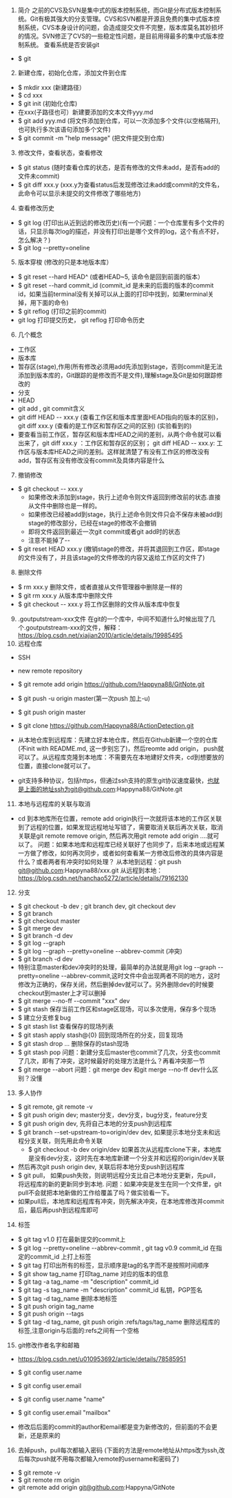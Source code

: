 1. 简介
  之前的CVS及SVN是集中式的版本控制系统，而Git是分布式版本控制系统。Git有极其强大的分支管理。CVS和SVN都是开源且免费的集中式版本控制系统，CVS本身设计的问题，会造成提交文件不完整，版本库莫名其妙损坏的情况。SVN修正了CVS的一些稳定性问题，是目前用得最多的集中式版本控制系统。
  查看系统是否安装git
  * $ git
2. 新建仓库，初始化仓库，添加文件到仓库
  * $ mkdir xxx           (新建路径）
  * $ cd xxx
  * $ git init            (初始化仓库)
  * 在xxx(子路径也可）新建要添加的文本文件yyy.md
  * $ git add yyy.md      (将文件添加到仓库，可以一次添加多个文件(以空格隔开),也可执行多次该语句添加多个文件)
  * $ git commit -m "help message"  (把文件提交到仓库)
3. 修改文件，查看状态，查看修改
  * $ git status         (随时查看仓库的状态，是否有修改的文件未add，是否有add的文件未commit)
  * $ git diff xxx.y     (xxx.y为查看status后发现修改过未add或commit的文件名，此命令可以显示未提交的文件修改了哪些地方)
4. 查看修改历史
  * $ git log            (打印出从近到远的修改历史)(有一个问题：一个仓库里有多个文件的话，只显示每次log的描述，并没有打印出是哪个文件的log，这个有点不好，怎么解决？)
  * $ git log --pretty=oneline
5. 版本穿梭 (修改的只是本地版本库）
  * $ git reset --hard HEAD^  (或者HEAD~5, 该命令是回到前面的版本）
  * $ git reset --hard commit_id   (commit_id 是未来的后面的版本的commit id，如果当前terminal没有关掉可以从上面的打印中找到，如果terminal关掉，用下面的命令)
  * $ git reflog         (打印之前的commit)
  * git log 打印提交历史， git reflog 打印命令历史
6. 几个概念
  * 工作区
  * 版本库
  * 暂存区(stage),作用(所有修改必须用add先添加到stage，否则commit是无法添加到版本库的，Git跟踪的是修改而不是文件),理解stage及Git是如何跟踪修改的
  * 分支
  * HEAD
  * git add , git commit含义
  * git diff HEAD -- xxx.y (查看工作区和版本库里面HEAD指向的版本的区别)， git diff xxx.y (查看的是工作区和暂存区之间的区别)  (实验看到的)
  * 要查看当前工作区，暂存区和版本库HEAD之间的差别，从两个命令就可以看出来了，git diff xxx.y ：工作区和暂存区的区别； git diff HEAD -- xxx.y: 工作区与版本库HEAD之间的差别。这样就清楚了有没有工作区的修改没有add，暂存区有没有修改没有commit及具体内容是什么
7. 撤销修改
  * $ git checkout -- xxx.y
    * 如果修改未添加到stage，执行上述命令则文件返回到修改前的状态.直接从文件中删除也是一样的。
    * 如果修改已经被add到stage，执行上述命令则文件只会不保存未被add到stage的修改部分，已经在stage的修改不会撤销
    * 即将文件返回到最近一次git commit或者git add时的状态
    * 注意不能掉了--
  * $ git reset HEAD xxx.y         (撤销stage的修改，并将其退回到工作区，即stage的文件没有了，并且该stage的文件修改的内容又返给工作区的文件了)
8. 删除文件
  * $ rm xxx.y 删除文件，或者直接从文件管理器中删除是一样的
  * $ git rm xxx.y 从版本库中删除文件
  * $ git checkout -- xxx.y 将工作区删除的文件从版本库中恢复
9. .goutputstream-xxx文件
  在git的一个库中，中间不知道什么时候出现了几个.goutputstream-xxx的文件，解释：https://blog.csdn.net/xiajian2010/article/details/19985495 
10. 远程仓库
  * SSH
  * new remote repository
  * $ git remote add origin https://github.com/Happyna88/GitNote.git
  * $ git push -u origin master(第一次push 加上-u)
  * $ git push origin master
  
  * $ git clone https://github.com/Happyna88/ActionDetection.git
  * 从本地仓库到远程库：先建立好本地仓库，然后在Github新建一个空的仓库(不init with README.md, 这一步别忘了)，然后reomte add origin， push就可以了。从远程库克隆到本地库：不需要先在本地建好文件夹，cd到想要放的位置，直接clone就可以了。
  * git支持多种协议，包括https，但通过ssh支持的原生git协议速度最快，也就是上面的地址ssh为git@github.com:Happyna88/GitNote.git
11. 本地与远程库的关联与取消
  * cd 到本地库所在位置，remote add origin执行一次就将该本地的工作区关联到了远程的位置，如果发现远程地址写错了，需要取消关联后再次关联，取消关联是git remote remove origin, 然后再次用git remote add origin ....就可以了。
问题：如果本地库和远程库已经关联好了也同步了，后来本地或远程某一方做了修改，如何再次同步，或者如何查看某一方修改后修改的具体内容是什么？或者两者有冲突时如何处理？
从本地到远程：git push git@github.com:Happyna88/xxx.git
从远程到本地：https://blog.csdn.net/hanchao5272/article/details/79162130 
12. 分支
  * $ git checkout -b dev ; git branch dev, git checkout dev
  * $ git branch 
  * $ git checkout master
  * $ git merge dev
  * $ git branch -d dev
  * $ git log --graph
  * $ git log --graph --pretty=oneline --abbrev-commit  (冲突)
  * $ git branch -d dev
  * 特别注意master和dev冲突时的处理，最简单的办法就是用git log --graph --pretty=oneline --abbrev-commit,这时文件中会出现两者不同的地方，这时修改为正确的，保存关闭，然后删掉dev就可以了。另外删除dev的时候要checkout到master上才可以删掉
  * $ git merge --no-ff --commit "xxx" dev
  * $ git stash 保存当前工作区和stage区现场，可以多次使用，保存多个现场
  * $ 建立分支修复bug
  * $ git stash list 查看保存的现场列表
  * $ git stash apply stash@{0}   回到现场所在的分支，回复现场
  * $ git stash drop ...  删除保存的stash现场
  * $ git stash pop
问题：新建分支后master也commit了几次，分支也commit了几次，即有了冲突，这时候最好的处理方法是什么？再看冲突那一节
  * $ git merge --abort
问题：git merge dev 和git merge --no-ff dev什么区别？没懂
13. 多人协作
  * $ git remote, git remote -v
  * $ git push origin dev; master分支，dev分支，bug分支，feature分支
  * $ git push origin dev, 先将自己本地的分支push到远程库
  * $ git branch --set-upstream-to=origin/dev dev, 如果提示本地分支未和远程分支关联，则先用此命令关联
     * $ git checkout -b dev origin/dev 如果首次从远程库clone下来，本地库是没有dev分支，这时先在本地库新建一个分支并和远程的origin/dev关联
  * 然后再次git push origin dev, 关联后将本地分支push到远程库
  * $ git pull， 如果push失败，则说明远程分支比自己本地分支更新，先pull，将远程库的新的更新同步到本地.
问题：如果冲突是发生在同一个文件里，git pull不会就把本地新做的工作给覆盖了吗？做实验看一下。
  * 如果pull后，本地库和远程库有冲突，则先解决冲突，在本地库修改并commit后，最后再push到远程库即可
14. 标签
  * $ git tag v1.0      打在最新提交的commit上
  * $ git log --pretty=oneline --abbrev-commit , git tag v0.9 commit_id 在指定的commit_id 上打上标签
  * $ git tag 打印出所有的标签，显示顺序是tag的名字而不是按照时间顺序
  * $ git show tag_name 打印tag_name 对应的版本的信息
  * $ git tag -a tag_name -m "description" commit_id
  * $ git tag -s tag_name -m "description" commit_id   私钥，PGP签名
  * $ git tag -d tag_name 删除本地标签
  * $ git push origin tag_name
  * $ git push origin --tags
  * $ git tag -d tag_name, git push origin :refs/tags/tag_name 删除远程库的标签,注意origin与后面的:refs之间有一个空格
15. git修改作者名字和邮箱
  * https://blog.csdn.net/u010953692/article/details/78585951 

  * $ git config user.name
  * $ git config user.email
  * $ git config user.name "name"
  * $ git config user.email "mailbox"
  * 修改后后面的commit的author和email都是变为新修改的，但前面的不会更新，还是原来的
16. 去掉push，pull每次都输入密码
  (下面的方法是remote地址从https改为ssh,改后每次push就不用每次都输入remote的username和密码了)
  * $ git remote -v
  * $ git remote rm origin
  * git remote add origin git@github.com:Happyna/GitNote


  


